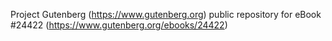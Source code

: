 Project Gutenberg (https://www.gutenberg.org) public repository for eBook #24422 (https://www.gutenberg.org/ebooks/24422)
